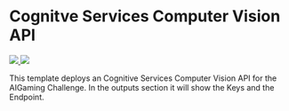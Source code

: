 # Cognitve Services Computer Vision API

<a href="https://portal.azure.com/#create/Microsoft.Template/uri/https://github.com/leestott/Aigaming/blob/master/aigaming.json" target="_blank">
<img src="https://github.com/leestott/Aigaming/blob/master/Images/deploytoazure.png"/>
</a>
<a href="http://armviz.io/#/?load=https://github.com/leestott/Aigaming/blob/master/aigaming.json" target="_blank">
<img src="https://github.com/leestott/Aigaming/blob/master/Images/visualizebutton.png"/>
</a>

This template deploys an Cognitive Services Computer Vision API for the AIGaming Challenge.
In the outputs section it will show the Keys and the Endpoint.